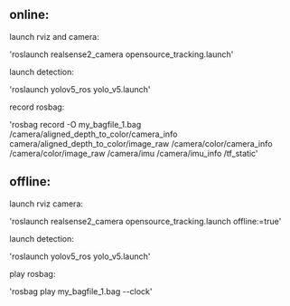 ## online:

launch rviz and camera:

'roslaunch realsense2_camera opensource_tracking.launch'

launch detection:

'roslaunch yolov5_ros yolo_v5.launch'

record rosbag:

'rosbag record -O my_bagfile_1.bag /camera/aligned_depth_to_color/camera_info  camera/aligned_depth_to_color/image_raw /camera/color/camera_info /camera/color/image_raw /camera/imu /camera/imu_info /tf_static'

## offline:

launch rviz camera:

'roslaunch realsense2_camera opensource_tracking.launch offline:=true'

launch detection:

'roslaunch yolov5_ros yolo_v5.launch'

play rosbag:

'rosbag play my_bagfile_1.bag --clock'
